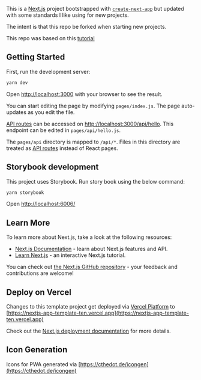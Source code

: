 This is a [Next.js](https://nextjs.org/) project bootstrapped with [`create-next-app`](https://github.com/vercel/next.js/tree/canary/packages/create-next-app) but updated with some standards I like using for new projects.

The intent is that this repo be forked when starting new projects.

This repo was based on this [tutorial](https://github.com/alexeagleson/nextjs-fullstack-app-template)

## Getting Started

First, run the development server:

```bash
yarn dev
```

Open [http://localhost:3000](http://localhost:3000) with your browser to see the result.

You can start editing the page by modifying `pages/index.js`. The page auto-updates as you edit the file.

[API routes](https://nextjs.org/docs/api-routes/introduction) can be accessed on [http://localhost:3000/api/hello](http://localhost:3000/api/hello). This endpoint can be edited in `pages/api/hello.js`.

The `pages/api` directory is mapped to `/api/*`. Files in this directory are treated as [API routes](https://nextjs.org/docs/api-routes/introduction) instead of React pages.

## Storybook development

This project uses Storybook. Run story book using the below command:

```bash
yarn storybook
```

Open [http://localhost:6006/](http://localhost:6006/)

## Learn More

To learn more about Next.js, take a look at the following resources:

- [Next.js Documentation](https://nextjs.org/docs) - learn about Next.js features and API.
- [Learn Next.js](https://nextjs.org/learn) - an interactive Next.js tutorial.

You can check out [the Next.js GitHub repository](https://github.com/vercel/next.js/) - your feedback and contributions are welcome!

## Deploy on Vercel

Changes to this template project get deployed via [Vercel Platform](https://vercel.com/) to [https://nextjs-app-template-ten.vercel.app](https://nextjs-app-template-ten.vercel.app)

Check out the [Next.js deployment documentation](https://nextjs.org/docs/deployment) for more details.

## Icon Generation

Icons for PWA generated via [https://cthedot.de/icongen](https://cthedot.de/icongen)
